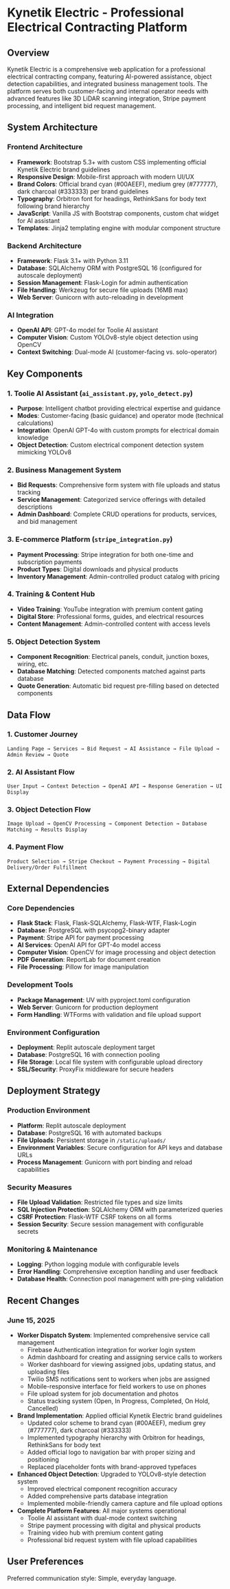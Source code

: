 # Kynetik Electric - Professional Electrical Contracting Platform

## Overview

Kynetik Electric is a comprehensive web application for a professional electrical contracting company, featuring AI-powered assistance, object detection capabilities, and integrated business management tools. The platform serves both customer-facing and internal operator needs with advanced features like 3D LiDAR scanning integration, Stripe payment processing, and intelligent bid request management.

## System Architecture

### Frontend Architecture
- **Framework**: Bootstrap 5.3+ with custom CSS implementing official Kynetik Electric brand guidelines
- **Responsive Design**: Mobile-first approach with modern UI/UX
- **Brand Colors**: Official brand cyan (#00AEEF), medium grey (#777777), dark charcoal (#333333) per brand guidelines
- **Typography**: Orbitron font for headings, RethinkSans for body text following brand hierarchy
- **JavaScript**: Vanilla JS with Bootstrap components, custom chat widget for AI assistant
- **Templates**: Jinja2 templating engine with modular component structure

### Backend Architecture
- **Framework**: Flask 3.1+ with Python 3.11
- **Database**: SQLAlchemy ORM with PostgreSQL 16 (configured for autoscale deployment)
- **Session Management**: Flask-Login for admin authentication
- **File Handling**: Werkzeug for secure file uploads (16MB max)
- **Web Server**: Gunicorn with auto-reloading in development

### AI Integration
- **OpenAI API**: GPT-4o model for Toolie AI assistant
- **Computer Vision**: Custom YOLOv8-style object detection using OpenCV
- **Context Switching**: Dual-mode AI (customer-facing vs. solo-operator)

## Key Components

### 1. Toolie AI Assistant (`ai_assistant.py`, `yolo_detect.py`)
- **Purpose**: Intelligent chatbot providing electrical expertise and guidance
- **Modes**: Customer-facing (basic guidance) and operator mode (technical calculations)
- **Integration**: OpenAI GPT-4o with custom prompts for electrical domain knowledge
- **Object Detection**: Custom electrical component detection system mimicking YOLOv8

### 2. Business Management System
- **Bid Requests**: Comprehensive form system with file uploads and status tracking
- **Service Management**: Categorized service offerings with detailed descriptions
- **Admin Dashboard**: Complete CRUD operations for products, services, and bid management

### 3. E-commerce Platform (`stripe_integration.py`)
- **Payment Processing**: Stripe integration for both one-time and subscription payments
- **Product Types**: Digital downloads and physical products
- **Inventory Management**: Admin-controlled product catalog with pricing

### 4. Training & Content Hub
- **Video Training**: YouTube integration with premium content gating
- **Digital Store**: Professional forms, guides, and electrical resources
- **Content Management**: Admin-controlled content with access levels

### 5. Object Detection System
- **Component Recognition**: Electrical panels, conduit, junction boxes, wiring, etc.
- **Database Matching**: Detected components matched against parts database
- **Quote Generation**: Automatic bid request pre-filling based on detected components

## Data Flow

### 1. Customer Journey
```
Landing Page → Services → Bid Request → AI Assistance → File Upload → Admin Review → Quote
```

### 2. AI Assistant Flow
```
User Input → Context Detection → OpenAI API → Response Generation → UI Display
```

### 3. Object Detection Flow
```
Image Upload → OpenCV Processing → Component Detection → Database Matching → Results Display
```

### 4. Payment Flow
```
Product Selection → Stripe Checkout → Payment Processing → Digital Delivery/Order Fulfillment
```

## External Dependencies

### Core Dependencies
- **Flask Stack**: Flask, Flask-SQLAlchemy, Flask-WTF, Flask-Login
- **Database**: PostgreSQL with psycopg2-binary adapter
- **Payment**: Stripe API for payment processing
- **AI Services**: OpenAI API for GPT-4o model access
- **Computer Vision**: OpenCV for image processing and object detection
- **PDF Generation**: ReportLab for document creation
- **File Processing**: Pillow for image manipulation

### Development Tools
- **Package Management**: UV with pyproject.toml configuration
- **Web Server**: Gunicorn for production deployment
- **Form Handling**: WTForms with validation and file upload support

### Environment Configuration
- **Deployment**: Replit autoscale deployment target
- **Database**: PostgreSQL 16 with connection pooling
- **File Storage**: Local file system with configurable upload directory
- **SSL/Security**: ProxyFix middleware for secure headers

## Deployment Strategy

### Production Environment
- **Platform**: Replit autoscale deployment
- **Database**: PostgreSQL 16 with automated backups
- **File Uploads**: Persistent storage in `/static/uploads/`
- **Environment Variables**: Secure configuration for API keys and database URLs
- **Process Management**: Gunicorn with port binding and reload capabilities

### Security Measures
- **File Upload Validation**: Restricted file types and size limits
- **SQL Injection Protection**: SQLAlchemy ORM with parameterized queries
- **CSRF Protection**: Flask-WTF CSRF tokens on all forms
- **Session Security**: Secure session management with configurable secrets

### Monitoring & Maintenance
- **Logging**: Python logging module with configurable levels
- **Error Handling**: Comprehensive exception handling and user feedback
- **Database Health**: Connection pool management with pre-ping validation

## Recent Changes

### June 15, 2025
- **Worker Dispatch System**: Implemented comprehensive service call management
  - Firebase Authentication integration for worker login system
  - Admin dashboard for creating and assigning service calls to workers
  - Worker dashboard for viewing assigned jobs, updating status, and uploading files
  - Twilio SMS notifications sent to workers when jobs are assigned
  - Mobile-responsive interface for field workers to use on phones
  - File upload system for job documentation and photos
  - Status tracking system (Open, In Progress, Completed, On Hold, Cancelled)
- **Brand Implementation**: Applied official Kynetik Electric brand guidelines
  - Updated color scheme to brand cyan (#00AEEF), medium grey (#777777), dark charcoal (#333333)
  - Implemented typography hierarchy with Orbitron for headings, RethinkSans for body text
  - Added official logo to navigation bar with proper sizing and positioning
  - Replaced placeholder fonts with brand-approved typefaces
- **Enhanced Object Detection**: Upgraded to YOLOv8-style detection system
  - Improved electrical component recognition accuracy
  - Added comprehensive parts database integration
  - Implemented mobile-friendly camera capture and file upload options
- **Complete Platform Features**: All major systems operational
  - Toolie AI assistant with dual-mode context switching
  - Stripe payment processing with digital and physical products
  - Training video hub with premium content gating
  - Professional bid request system with file upload capabilities

## User Preferences

Preferred communication style: Simple, everyday language.